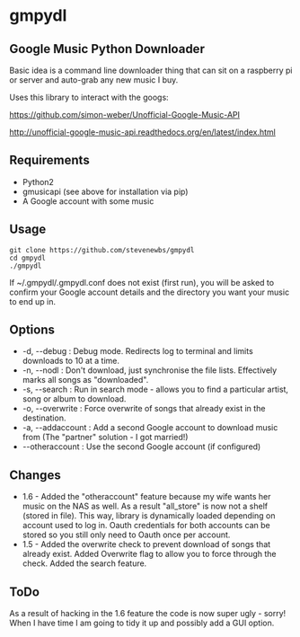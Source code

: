 # gmpydl
Google Music Python Downloader
-----

Basic idea is a command line downloader thing that can sit on a raspberry pi or server and auto-grab any new music I buy.

Uses this library to interact with the googs:

https://github.com/simon-weber/Unofficial-Google-Music-API

http://unofficial-google-music-api.readthedocs.org/en/latest/index.html


Requirements
-----
* Python2
* gmusicapi (see above for installation via pip)
* A Google account with some music


Usage
-----
    git clone https://github.com/stevenewbs/gmpydl
    cd gmpydl
    ./gmpydl

If ~/.gmpydl/.gmpydl.conf does not exist (first run), you will be asked to confirm your Google account details and the directory you want your music to end up in.


Options
-----
* -d, --debug      : Debug mode. Redirects log to terminal and limits downloads to 10 at a time.
* -n, --nodl       : Don't download, just synchronise the file lists. Effectively marks all songs as "downloaded".
* -s, --search     : Run in search mode - allows you to find a particular artist, song or album to download.
* -o, --overwrite  : Force overwrite of songs that already exist in the destination.
* -a, --addaccount : Add a second Google account to download music from (The "partner" solution - I got married!)
* --otheraccount   : Use the second Google account (if configured)


Changes
-----
* 1.6 - Added the "otheraccount" feature because my wife wants her music on the NAS as well. As a result "all_store" is now not a shelf (stored in file). This way, library is dynamically loaded depending on account used to log in. Oauth credentials for both accounts can be stored so you still only need to Oauth once per account.
* 1.5 - Added the overwrite check to prevent download of songs that already exist. Added Overwrite flag to allow you to force through the check. Added the search feature. 


ToDo
-----
As a result of hacking in the 1.6 feature the code is now super ugly - sorry! When I have time I am going to tidy it up and possibly add a GUI option.
